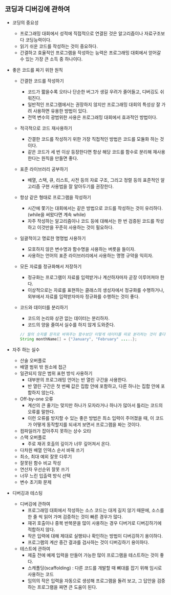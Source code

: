 ## 코딩과 디버깅에 관하여

- 코딩의 중요성

  - 프로그래밍 대회에서 성적에 직접적으로 연결된 것은 알고리즘이나 자료구조보다 코딩능력이다.
  - 읽기 쉬운 코드를 작성하는 것이 중요하다.
  - 간결하고 효율적인 프로그램을 작성하는 능력은 프로그래밍 대회에서 얻어갈 수 있는 가장 큰 소득 중 하나이다.

- 좋은 코드를 짜기 위한 원칙

  - 간결한 코드를 작성하기

    - 코드가 짧을수록 오타나 단순한 버그가 생길 우려가 줄어들고, 디버깅도 쉬워진다.
    - 일반적인 프로그램에서는 권장하지 않지만 프로그래밍 대회의 특성상 잘 가려 사용하면 유용한 방법이 있다.
    - 전역 변수의 광범위한 사용은 프로그래밍 대회에서 효과적인 방법이다.

  - 적극적으로 코드 재사용하기

    - 간결한 코드를 작성하기 위한 가장 직접적인 방법은 코드를 모듈화 하는 것이다.
    - 같은 코드가 세 번 이상 등장한다면 항상 해당 코드를 함수로 분리해 재사용 한다는 원칙을 만들면 좋다.

  - 표준 라이브러리 공부하기

    - 배열, 스택, 큐, 리스트, 사전 등의 자료 구조, 그리고 정렬 등의 표준적인 알고리즘 구현 사용법을 잘 알아두기를 권장한다.

  - 항상 같은 형태로 프로그램을 작성하기

    - 시간에 쫓기는 대회에서는 같은 방법으로 코드를 작성하는 것이 유리하다. (while을 써왔다면 계속 while)
    - 자주 작성하는 알고리즘이나 코드 등에 대해서는 한 번 검증된 코드를 작성하고 이것만을 꾸준히 사용하는 것이 필요하다.

  - 일괄적이고 명료한 명명법 사용하기

    - 모호하지 않은 변수명과 함수명을 사용하는 버릇을 들이자.
    - 사용하는 언어의 표준 라이브러리에서 사용하는 명명 규약을 익히자.

  - 모든 자료를 정규화해서 저장하기

    - 정규화는 프로그램이 자료를 입력받거나 계산하자마자 곧장 이루어져야 한다.
    - 이상적으로는 자료를 표현하는 클래스의 생성자에서 정규화를 수행하거나, 외부에서 자료를 입력받자마자 정규화를 수행하는 것이 좋다.

  - 코드와 데이터를 분리하기

    - 코드의 논리와 상관 없는 데이터는 분리하자.
    - 코드의 양을 줄여서 실수를 하지 않게 도와준다.

    ```java
    // 월의 숫자를 문자로 바꿔주는 함수보단 이렇게 데이터를 따로 분리하는 것이 좋다.
    String monthName[] = {"January", "February" .....};
    ```

- 자주 하는 실수

  - 산술 오버플로
  - 배열 범위 밖 원소에 접근
  - 일관되지 않은 범위 표현 방식 사용하기
    - 대부분의 프로그래밍 언어는 반 열린 구간을 사용한다.
    - 반 열린 구간은 첫 번째 값은 집합 안에 포함하고, 다른 하나는 집합 안에 포함하지 않는다.
  - Off-by-one 오류
    - 계산의 큰 줄기는 맞지만 하나가 모자라거나 하나가 많아서 틀리는 코드의 오류를 말한다.
    - 이런 오류를 방지할 수 있는 좋은 방법은 최소 입력이 주어졌을 때, 이 코드가 어떻게 동작할지를 되새겨 보면서 프로그램을 짜는 것이다.
  - 컴파일러가 잡아주지 못하는 상수 오타
  - 스택 오버플로
    - 주로 재귀 호출의 깊이가 너무 깊어져서 온다.
  - 다차원 배열 인덱스 순서 바꿔 쓰기
  - 최소, 최대 예외 잘못 다루기
  - 잘못된 함수 비교 작성
  - 연산자 우선순위 잘못 쓰기
  - 너무 느린 입출력 방식 선택
  - 변수 초기화 문제

- 디버깅과 테스팅

  - 디버깅에 관하여
    - 프로그래밍 대회에서 작성하는 소스 코드는 대게 길지 않기 때문에, 소스를 한 줄 씩 읽어 가며 검증하는 것이 빠른 경우가 많다.
    - 재귀 호출이나 중복 반복문을 많이 사용하는 경우 디버거로 디버깅하기에 적합하지 않다.
    - 작은 입력에 대해 제대로 실행되나 확인하는 방법이 디버깅하기 용이하다.
    - 프로그램의 계산 중간 결과를 검사하는 것이 디버깅하기 용이하다.
  - 테스트에 관하여
    - 제출 전에 예제 입력을 만들어 가능한 많이 프로그램을 테스트하는 것이 좋다.
    - 스캐폴딩(scaffolding) : 다른 코드를 개발할 때 뼈대를 잡기 위해 임시로 사용하는 코드
    - 임의의 작은 입력을 자동으로 생성해 프로그램을 돌려 보고, 그 답안을 검증하는 프로그램을 짜면 큰 도움이 된다.